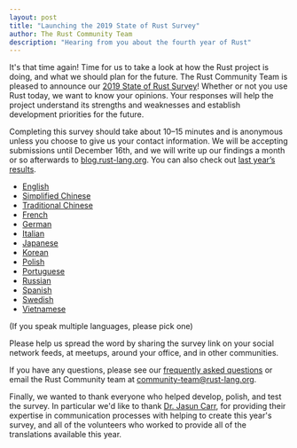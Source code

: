 ```yaml
---
layout: post
title: "Launching the 2019 State of Rust Survey"
author: The Rust Community Team
description: "Hearing from you about the fourth year of Rust"
---
```


It's that time again! Time for us to take a look at how the Rust project is doing, and what we should plan for the future. The Rust Community Team is pleased to announce our [2019 State of Rust Survey][survey]! Whether or not you use Rust today, we want to know your opinions. Your responses will help the project understand its strengths and weaknesses and establish development priorities for the future.

Completing this survey should take about 10–15 minutes and is anonymous unless you choose to give us your contact information. We will be accepting submissions until December 16th, and we will write up our findings a month or so afterwards to [blog.rust-lang.org]. You can also check out [last year’s results][2018 survey].

- [English][survey]
- [Simplified Chinese]
- [Traditional Chinese]
- [French]
- [German]
- [Italian]
- [Japanese]
- [Korean]
- [Polish]
- [Portuguese]
- [Russian]
- [Spanish]
- [Swedish]
- [Vietnamese]

(If you speak multiple languages, please pick one)

Please help us spread the word by sharing the survey link on your social network feeds, at meetups, around your office, and in other communities.

If you have any questions, please see our [frequently asked questions] or email the Rust Community team at [community-team@rust-lang.org].

Finally, we wanted to thank everyone who helped develop, polish, and test the survey. In particular we'd like to thank [Dr. Jasun Carr], for providing their expertise in communication processes with helping to create this year's survey, and all of the volunteers who worked to provide all of the translations available this year.

[dr. jasun carr]: https://isu.edu/cmp/faculty-and-staff/facultyandstaff/d-jasun-carr.html
[survey]: https://docs.google.com/forms/d/1iGnf8Mmf4JRggOJ3E7iZlBLsgeLxIYzaI1caiFHQ6OQ/
[blog.rust-lang.org]: https://blog.rust-lang.org
[frequently asked questions]: https://forge.rust-lang.org/community/survey-faq.html
[community-team@rust-lang.org]: mailto:community-team@rust-lang.org
[2018 survey]: https://blog.rust-lang.org/2018/11/27/Rust-survey-2018.html
[french]: https://docs.google.com/forms/d/e/1FAIpQLSeiIlKDo-3PGS4yxAQ2PwIL1NmPSua0AnktgaaI2ZWa1iOC2g/viewform?hl=fr
[german]: https://docs.google.com/forms/d/e/1FAIpQLScjz_tD9UQQPbxeiQVMbD5RIHvoob5Du9VQp8yjatfcE6CuCw/viewform?hl=de
[italian]: https://docs.google.com/forms/d/e/1FAIpQLSdtFimO_-WL8Ja7PdG0MgLJJKIau9qOtBZLLca9TeK1tiA19g/viewform?hl=it
[japanese]: https://docs.google.com/forms/d/e/1FAIpQLSe-AakTxBDKSBZUk1zTqvZ749M-wAPHUU45Pnj12-0-Y_Qxaw/viewform?hl=jp
[korean]: https://docs.google.com/forms/d/e/1FAIpQLScPqYek5LKDyLBnB3NM3X5YTLjLolIjc_j0SFewAzBgUZd5Wg/viewform?hl=ko
[polish]: https://docs.google.com/forms/d/e/1FAIpQLSdyZ6Xg7d-VIJpRCdLaTocSYOWd1eDI6VryS954fl_ESJYx4Q/viewform?hl=pl
[portuguese]: https://docs.google.com/forms/d/e/1FAIpQLScIZI8qtS1BMBaOIIirwp_NngKWgr_GTnow6Fp32M8_IySaPw/viewform?hl=pt
[russian]: https://docs.google.com/forms/d/e/1FAIpQLSd6nhdpmopSM_3xikVEDnHAem1yKq76ymQx0nINUFHqkqC-LA/viewform?hl=ru
[simplified chinese]: https://wj.qq.com/s2/5080757/5237
[spanish]: https://docs.google.com/forms/d/e/1FAIpQLSekNvJgid_RrixnHm2aOAqLf4sCFUVOVVakTh97ILLNyTsQSA/viewform?hl=es
[swedish]: https://docs.google.com/forms/d/e/1FAIpQLSdw5T3chMuQi72QiMk_Nu6Kb44qSIRKrjxcHBQVVK6RpebpvQ/viewform?hl=sv
[traditional chinese]: https://docs.google.com/forms/d/e/1FAIpQLSfMugzbkuwY_x2sKm1Jt2Y569ULG2mLE_hOzZFIUpjO1vXmzg/viewform?hl=zh-TW
[vietnamese]: https://docs.google.com/forms/d/e/1FAIpQLSe5eEQxuf38XQEKPUXjdCgsB8WinsnC2NpA17Bq1WyPkX8TXg/viewform?hl=vn
